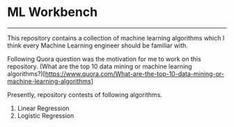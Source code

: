 # ML Workbench
---
This repository contains a collection of machine learning algorithms which I think every Machine Learning engineer should be familiar with.

Following Quora question was the motivation for me to work on this repository. 
(What are the top 10 data mining or machine learning algorithms?)[https://www.quora.com/What-are-the-top-10-data-mining-or-machine-learning-algorithms]

Presently, repository contests of following algorithms.

1. Linear Regression
2. Logistic Regression

